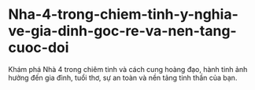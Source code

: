 # Nha-4-trong-chiem-tinh-y-nghia-ve-gia-dinh-goc-re-va-nen-tang-cuoc-doi
Khám phá Nhà 4 trong chiêm tinh và cách cung hoàng đạo, hành tinh ảnh hưởng đến gia đình, tuổi thơ, sự an toàn và nền tảng tinh thần của bạn.
